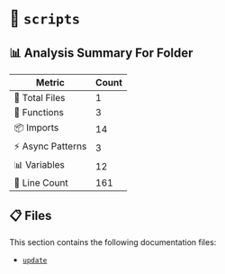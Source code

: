 # 📁 `scripts`

## 📊 Analysis Summary For Folder

| Metric | Count |
|--------|-------|
| 📁 Total Files | 1 |
| 🔧 Functions | 3 |
| 📦 Imports | 14 |
| ⚡ Async Patterns | 3 |
| 📊 Variables | 12 |
| 🔢 Line Count | 161 |


## 📋 Files

This section contains the following documentation files:

- [`update`](./update.md)